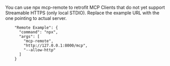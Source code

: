 
You can use npx mcp-remote to retrofit MCP Clients that do not yet support Streamable HTTPS (only local STDIO). Replace the example URL with the one pointing to actual server.
```
    "Remote Example": {
      "command": "npx",
      "args": [
        "mcp-remote",
        "http://127.0.0.1:8000/mcp",
        "--allow-http"
      ]
    }
```